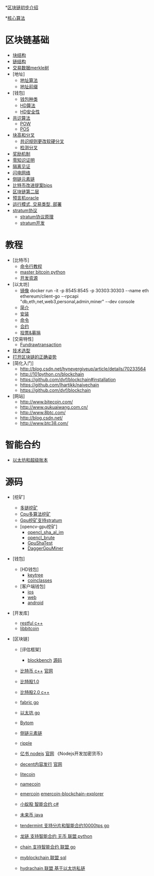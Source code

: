 *[区块链初步介绍](knowledge/turial.md)

*[核心算法](knowledge/kernel.md)

# 区块链基础 
-  [块结构](knowledge/struct.md)
-  [链结构](knowledge/chainstruct.md)
-  [交易数据merkle树](knowledge/transaction.md)
-  [地址]
    -  [地址算法](knowledge/walletaddress.md)
    -  [地址前缀](https://en.bitcoin.it/wiki/List_of_address_prefixes)
-  [钱包]
    -  [钱包种类](knowledge/category.md)
    -  [HD算法](knowledge/hd.md)
    -  [HD安全性](knowledge/hdsafe.md)
-  [共识算法](knowledge/consimple.md)
    -  [POW](knowledge/pow.md)
    -  [POS](knowledge/pos.md)
-  [块高和分叉](knowledge/blockheight.md)
    -  [共识规则更改软硬分叉](knowledge/con.md)
    -  [检测分叉](knowledge/fenchadetect.md)
-  [奖励机制](knowledge/reward.md)
-  [零知识证明](knowledge/zero.md)
-  [隔离见证](knowledge/ge.md)
-  [闪电网络](knowledge/lighting.md)
-  [侧链元素链](knowledge/celian.md)
-  [比特币改进提案bips](https://github.com/bitcoin/bips)
-  [区块链第二层](knowledge/secondlayer.md)
-  [预言机oracle](knowledge/yuyanji.md)
-  [运行模式, 交易类型, 部署](knowledge/mode.md)
-  [stratum协议](https://slushpool.com/help/manual/stratum-protocol#download)
    -  [stratum协议原理](http://blog.csdn.net/taifei/article/details/73322595)
    -  [stratum开发](https://www.jianshu.com/p/7b068d874244)

# 教程
- [比特币]
    -  [命令行教程](https://github.com/ChristopherA/Learning-Bitcoin-from-the-Command-Line)
    -  [master bitcoin python](https://github.com/bitcoinbook/bitcoinbook)
    -  [开发资源](https://github.com/ChristopherA/Blockchain-Developer-Resources)
- [以太坊]
    -  [镜像](https://hub.docker.com/r/ethereum/client-go/)  docker run -it -p 8545:8545 -p 30303:30303  --name eth  ethereum/client-go  --rpcapi "db,eth,net,web3,personal,admin,miner" --dev   console
    -  [简介](http://ethfans.org/wikis/Home)
    -  [安装](knowledge/ethereum_install.md)
    -  [命令](knowledge/ethereum_comand.md)
    -  [合约](knowledge/ethereum_contract.md)
    -  [投票&募捐](http://blog.csdn.net/qq_28114645/article/details/78802349)
- [交易特性]
    -  [Fundrawtransaction](https://bitcoincore.org/en/releases/0.14.0/)
- [技术选型](http://blog.csdn.net/sunkun2013/article/details/52997971)
- [打开区块链的正确姿势](http://blog.csdn.net/owndiandian/article/details/54598987)
- [简化入门]
    - http://blog.csdn.net/hynevergiveup/article/details/70233564
    - http://101python.cn/blockchain
    - https://github.com/dvf/blockchain#installation
    - https://github.com/lhartikk/naivechain
    - https://github.com/dvf/blockchain
- [网站]
    - http://www.bitecoin.com/
    - http://www.qukuaiwang.com.cn/
    - http://www.8btc.com/
    - http://blog.csdn.net/
    - http://www.btc38.com/
    
# 智能合约
-  [以太坊和超级账本](knowledge/compare.md)

# 源码
- [挖矿]
    - [多链挖矿](https://github.com/luke-jr/bfgminer/)
    - [Cpu多算法挖矿](https://github.com/lucasjones/cpuminer-multi)
    - [Gpu挖矿支持stratum](https://github.com/Bufius/vertminer-gpu)
    - [opencv-gpu挖矿]
        - [opencl_sha_al_im](https://github.com/Fruneng/opencl_sha_al_im)
        - [opencl_brute](https://github.com/bkerler/opencl_brute)
        - [GpuShaTest](https://github.com/jonano614/GpuShaTest/)
        - [DaggerGpuMiner](https://github.com/jonano614/DaggerGpuMiner)
 - [钱包]
     - [HD钱包]
         - [keytree](https://github.com/stequald/KeyTree-qt/tree/master/keytree-qt)
         - [coinclasses](https://github.com/stequald/CoinClasses)
     - [客户端钱包]
         - [ios](https://github.com/arcbit/arcbit-ios)
         - [web](https://github.com/arcbit/arcbit-web)
         - [android](https://github.com/arcbit/arcbit-android)
 - [开发库]
     - [restful c++](https://github.com/mrtazz/restclient-cpp)
     - [libbitcoin](https://github.com/libbitcoin/libbitcoin)
     
 - [区块链]
     - [评估框架]
         - [blockbench](knowledge/valuable.md) [源码](https://github.com/ooibc88/blockbench)
    
     - [比特币 c++](https://github.com/bitcoin)   [官网](https://bitcoin.org/)
     - [比特股1.0](https://github.com/bytemaster/bitshares)
     - [比特股2.0 c++](http://github.com/bitshares)
     - [fabric go](https://github.com/hyperledger/fabric)
     - [以太坊 go](https://github.com/ethereum/)
     - [Bytom](https://github.com/Bytom/bytom)
     - [侧链元素链](https://github.com/ElementsProject/elements)
     - [ripple](https://github.com/ripple/rippled)
     - [亿书 nodejs](https://github.com/Ebookcoin) [官网](http://ebookchain.org/) 《Nodejs开发加密货币》
     - [decent内容发行](https://github.com/DECENTfoundation/DECENT-Network) [官网](https://decent.ch)
     - [litecoin](https://github.com/litecoin-project/litecore-litecoin)
     - [namecoin](https://github.com/namecoin/namecoin-core)
     - [emercoin](https://github.com/emercoin/emercoin)  [emercoin-blockchain-explorer](https://github.com/Valermos/emercoin-blockchain-explorer)
     
     - [小蚁股 智能合约 c#](https://github.com/antshares/antshares)
     - [未来币 java](https://bitbucket.org/JeanLucPicard/nxt/overview)
     - [tendermint 支持分片和智能合约10000tps go](https://github.com/tendermint/tendermint)
     - [龙链 支持智能合约 无币 联盟 python](https://github.com/dragonchain/dragonchain)
     - [chain 支持智能合约 联盟 go](https://github.com/chain/chain)
     - [myblockchain 联盟 sql](https://github.com/myblockchain/myblockchain)
     - [hydrachain 联盟 基于以太坊私链](https://github.com/HydraChain/hydrachain)

         

